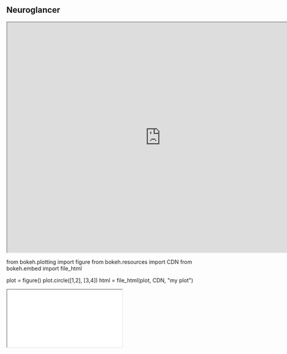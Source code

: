 <html>
  <body>
    <h2>Neuroglancer</h2>
    <iframe src="https://neuroglancer-demo.appspot.com/" height="600" width="800" title="Neuroglancer"></iframe>
    
from bokeh.plotting import figure
from bokeh.resources import CDN
from bokeh.embed import file_html

plot = figure()
plot.circle([1,2], [3,4])
html = file_html(plot, CDN, "my plot")
<iframe src="html"></>
</body>
</html>
